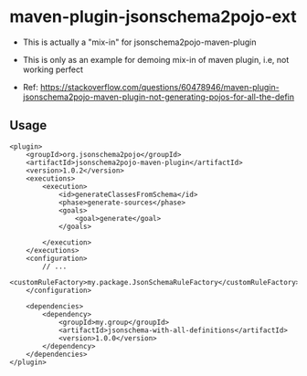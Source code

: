# maven-plugin-jsonschema2pojo-ext

- This is actually a "mix-in" for jsonschema2pojo-maven-plugin

- This is only as an example for demoing mix-in of maven plugin, i.e, not working perfect

- Ref:
  https://stackoverflow.com/questions/60478946/maven-plugin-jsonschema2pojo-maven-plugin-not-generating-pojos-for-all-the-defin
  
## Usage

```
<plugin>
    <groupId>org.jsonschema2pojo</groupId>
    <artifactId>jsonschema2pojo-maven-plugin</artifactId>
    <version>1.0.2</version>
    <executions>
        <execution>
            <id>generateClassesFromSchema</id>
            <phase>generate-sources</phase>
            <goals>
                <goal>generate</goal>
            </goals>

        </execution>
    </executions>
    <configuration>
        // ...                            
        <customRuleFactory>my.package.JsonSchemaRuleFactory</customRuleFactory>
    </configuration>

    <dependencies>
        <dependency>
            <groupId>my.group</groupId>
            <artifactId>jsonschema-with-all-definitions</artifactId>
            <version>1.0.0</version>
        </dependency>
    </dependencies>
</plugin>
```

